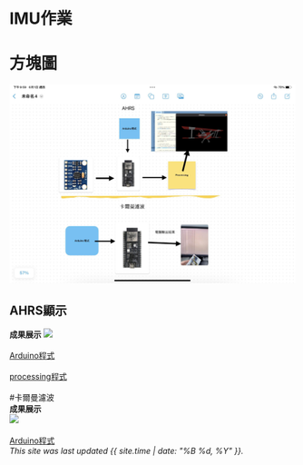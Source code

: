 # IMU作業
# 方塊圖<br>
![](https://github.com/kaoethan/MCU-project/blob/main/images/350090284_944686600102316_4907210377047094652_n.jpg?raw=true)
<br>
## AHRS顯示

**成果展示**
![](https://github.com/kaoethan/MCU-project/blob/main/images/348464835_6187038354745339_6319453162851894007_n.gif?raw=true
)<br>
<br>
[Arduino程式](https://github.com/rkuo2000/Arduino/blob/master/examples/IMU/MPU6050_DMP6_Teapot/MPU6050_DMP6_Teapot.ino)<br>
<br>
[processing程式](https://github.com/rkuo2000/Arduino/blob/master/examples/IMU/MPU6050_DMP6_Teapot/MPUplane/MPUplane.pde)<br>
<br>
#卡爾曼濾波<br>
**成果展示**<br>
![](https://github.com/kaoethan/MCU-project/blob/main/images/348491260_6565622683457064_3972991592962383747_n.gif?raw=true)<br>
<br>
[Arduino程式](https://github.com/rkuo2000/Arduino/blob/master/examples/IMU/MPU6050_KalmanFilter/MPU6050_KalmanFilter.ino)<br>
*This site was last updated {{ site.time | date: "%B %d, %Y" }}.*
